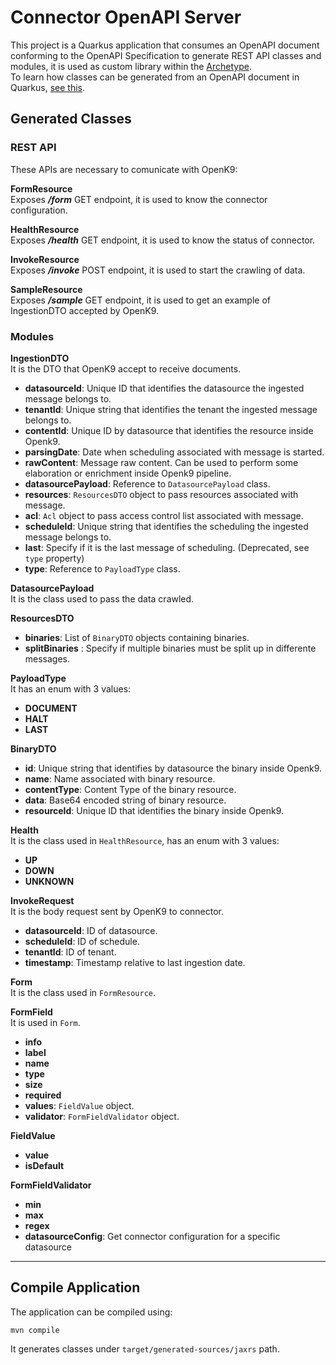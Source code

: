 # Connector OpenAPI Server

This project is a Quarkus application that consumes an OpenAPI document conforming to the OpenAPI Specification to generate REST API classes and modules, it is used as custom library within the [Archetype](../archetype/README.md).  
To learn how classes can be generated from an OpenAPI document in Quarkus, [see this](https://docs.quarkiverse.io/quarkus-openapi-generator/dev/server.html).

## Generated Classes

### REST API

These APIs are necessary to comunicate with OpenK9:

**FormResource**  
Exposes **_/form_** GET endpoint, it is used to know the connector configuration.

**HealthResource**  
Exposes **_/health_** GET endpoint, it is used to know the status of connector.

**InvokeResource**  
Exposes **_/invoke_** POST endpoint, it is used to start the crawling of data.

**SampleResource**  
Exposes **_/sample_** GET endpoint, it is used to get an example of IngestionDTO accepted by OpenK9.

### Modules

**IngestionDTO**  
It is the DTO that OpenK9 accept to receive documents.
- **datasourceId**: Unique ID that identifies the datasource the ingested message belongs to.
- **tenantId**: Unique string that identifies the tenant the ingested message belongs to.
- **contentId**: Unique ID by datasource that identifies the resource inside Openk9.
- **parsingDate**: Date when scheduling associated with message is started.
- **rawContent**: Message raw content. Can be used to perform some elaboration or enrichment inside Openk9 pipeline.
- **datasourcePayload**: Reference to `DatasourcePayload` class.
- **resources**: `ResourcesDTO` object to pass resources associated with message.
- **acl**: `Acl` object to pass access control list associated with message.
- **scheduleId**: Unique string that identifies the scheduling the ingested message belongs to.
- **last**: Specify if it is the last message of scheduling. (Deprecated, see `type` property)
- **type**: Reference to `PayloadType` class.

**DatasourcePayload**  
It is the class used to pass the data crawled.

**ResourcesDTO**
- **binaries**: List of `BinaryDTO` objects containing binaries.
- **splitBinaries** : Specify if multiple binaries must be split up in differente messages.

**PayloadType**  
It has an enum with 3 values:
- **DOCUMENT**
- **HALT**
- **LAST**

**BinaryDTO**
- **id**: Unique string that identifies by datasource the binary inside Openk9.
- **name**: Name associated with binary resource.
- **contentType**: Content Type of the binary resource.
- **data**: Base64 encoded string of binary resource.
- **resourceId**: Unique ID that identifies the binary inside Openk9.

**Health**  
It is the class used in `HealthResource`, has an enum with 3 values:
- **UP**
- **DOWN**
- **UNKNOWN**

**InvokeRequest**  
It is the body request sent by OpenK9 to connector.
- **datasourceId**: ID of datasource.
- **scheduleId**: ID of schedule.
- **tenantId**: ID of tenant.
- **timestamp**: Timestamp relative to last ingestion date.

**Form**  
It is the class used in `FormResource`.

**FormField**  
It is used in `Form`.
- **info**
- **label**
- **name**
- **type**
- **size**
- **required**
- **values**: `FieldValue` object.
- **validator**: `FormFieldValidator` object.

**FieldValue**
- **value**
- **isDefault**

**FormFieldValidator**
- **min**
- **max**
- **regex**
- **datasourceConfig**: Get connector configuration for a specific datasource

---

## Compile Application

The application can be compiled using:

```shell
mvn compile
```

It generates classes under `target/generated-sources/jaxrs` path.